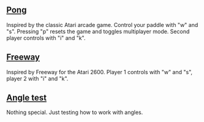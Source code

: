 ## [Pong](./pong/)

Inspired by the classic Atari arcade game. Control your paddle with "w" and "s". Pressing "p" resets the game and toggles multiplayer mode. Second player controls with "i" and "k".

## [Freeway](./freeway)

Inspired by Freeway for the Atari 2600. Player 1 controls with "w" and "s", player 2 with "i" and "k".

## [Angle test](./angle-test)

Nothing special. Just testing how to work with angles.
